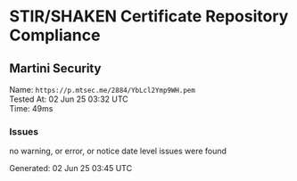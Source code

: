 # STIR/SHAKEN Certificate Repository Compliance

## Martini Security

Name: `https://p.mtsec.me/2884/YbLcl2Ymp9WH.pem`\
Tested At: 02 Jun 25 03:32 UTC\
Time: 49ms

### Issues

no warning, or error, or notice date level issues were found

Generated: 02 Jun 25 03:45 UTC